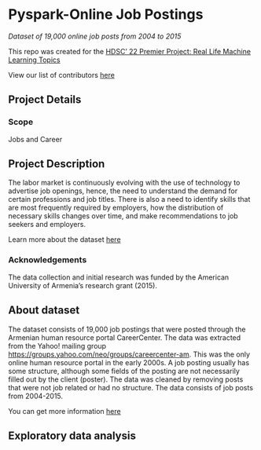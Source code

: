 # Pyspark-Online Job Postings
*Dataset of 19,000 online job posts from 2004 to 2015*

This repo was created for the [HDSC’ 22 Premier Project: Real Life Machine Learning Topics](https://api.hamoye.com/sendysender/l/bfNd3ossWVAES87vCpnwgg/SmoYFUIj7pYjjoK0FVC7VQ/8eHaog4Z3g2q763V7ojAMh892Q)

View our list of contributors [here](https://github.com/Bennykillua/Pyspark-Online-Job-Postings/blob/main/Contributor.md)

## Project Details

### Scope

Jobs and Career

## Project Description

The labor market is continuously evolving with the use of technology to advertise job openings, hence, the need to understand the demand for certain professions and job titles. There is also a need to identify skills that are most frequently required by employers, how the distribution of necessary skills changes over time, and make recommendations to job seekers and employers. 

Learn more about the dataset [here](https://github.com/Bennykillua/Pyspark-Online-Job-Postings/tree/main/Dataset)

### Acknowledgements
The data collection and initial research was funded by the American University of Armenia’s research grant (2015).

## About dataset
The dataset consists of 19,000 job postings that were posted through the Armenian human resource portal CareerCenter. The data was extracted from the Yahoo! mailing group https://groups.yahoo.com/neo/groups/careercenter-am. This was the only online human resource portal in the early 2000s. A job posting usually has some structure, although some fields of the posting are not necessarily filled out by the client (poster). The data was cleaned by removing posts that were not job related or had no structure. The data consists of job posts from 2004-2015.

You can get more information [here](https://github.com/Bennykillua/Pyspark-Online-Job-Postings/blob/main/Dataset/README.md)

## Exploratory data analysis

